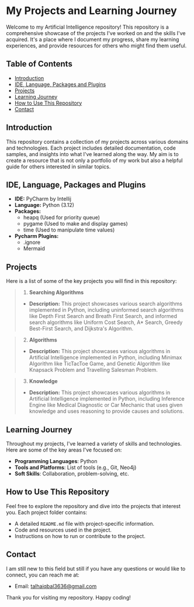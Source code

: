 # My Projects and Learning Journey

Welcome to my Artificial Intelligence repository! This repository is a comprehensive showcase of the projects I've
worked on and the skills I've acquired. It's a place where I document my progress, share my learning experiences, and
provide resources for others who might find them useful.

## Table of Contents

- [Introduction](#introduction)
- [IDE, Language, Packages and Plugins](#ide-language-packages-and-plugins)
- [Projects](#projects)
- [Learning Journey](#learning-journey)
- [How to Use This Repository](#how-to-use-this-repository)
- [Contact](#contact)

## Introduction

This repository contains a collection of my projects across various domains and technologies. Each project includes
detailed documentation, code samples, and insights into what I've learned along the way. My aim is to create a resource
that is not only a portfolio of my work but also a helpful guide for others interested in similar topics.

## IDE, Language, Packages and Plugins

- __IDE:__
  PyCharm by Intellij
- __Language:__
  Python (3.12)
- __Packages:__
    * heapq (Used for priority queue)
    * pygame (Used to make and display games)
    * time (Used to manipulate time values)
- __Pycharm Plugins:__
    * .ignore
    * Mermaid

## Projects

Here is a list of some of the key projects you will find in this repository:

> 1. **Searching Algorithms**
>- __Description:__  This project showcases various search algorithms implemented in Python, including uninformed
   search algorithms like Depth First Search and Breath First Search, and informed search algorithms like Uniform
   Cost Search, A* Search, Greedy Best-First Search, and Dijkstra's Algorithm.

> 2. **Algorithms**
>- __Description:__ This project showcases various algorithms in Artificial Intelligence implemented in Python,
   including Minimax Algorithm like TicTacToe Game, and Genetic Algorithm like Knapsack Problem and Travelling Salesman
   Problem.

> 3. **Knowledge**
>- __Description:__ This project showcases various algorithms in Artificial Intelligence implemented in Python,
   including Inference Engine like Medical Diagnostic or Car Mechanic that uses given knowledge and uses reasoning to
   provide causes and solutions.

## Learning Journey

Throughout my projects, I've learned a variety of skills and technologies. Here are some of the key areas I've focused
on:

- **Programming Languages**: Python
- **Tools and Platforms**: List of tools (e.g., Git, Neo4j)
- **Soft Skills**: Collaboration, problem-solving, etc.

## How to Use This Repository

Feel free to explore the repository and dive into the projects that interest you. Each project folder contains:

- A detailed `README.md` file with project-specific information.
- Code and resources used in the project.
- Instructions on how to run or contribute to the project.

## Contact

I am still new to this field but still if you have any questions or would like to connect, you can reach me at:

- Email: talhaiqbal3636@gmail.com

Thank you for visiting my repository. Happy coding!
